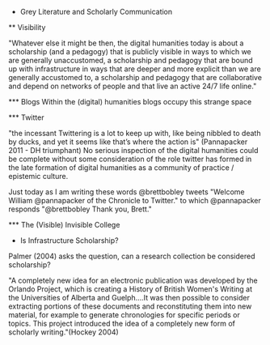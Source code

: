 * Grey Literature and Scholarly Communication





** Visibility 

"Whatever else it might be then, the digital humanities today is about a scholarship (and a pedagogy) that is publicly visible in ways to which we are generally unaccustomed, a scholarship and pedagogy that are bound up with infrastructure in ways that are deeper and more explicit than we are generally accustomed to, a scholarship and pedagogy that are collaborative and depend on networks of people and that live an active 24/7 life online."


*** Blogs
	Within the (digital) humanities blogs occupy this strange space 

*** Twitter

"the incessant Twittering is a lot to keep up with, like being nibbled to death by ducks, and yet it seems like that’s where the action is" (Pannapacker 2011 - DH triumphant)
	No serious inspection of the digital humanities could be complete without some consideration of the role twitter has formed in the late formation of digital humanities as a community of practice / epistemic culture. 
	
Just today as I am writing these words @brettbobley tweets "Welcome William @pannapacker of the Chronicle to Twitter." to which @pannapacker responds "@brettbobley Thank you, Brett."

*** The (Visible) Invisible College


* Is Infrastructure Scholarship?




Palmer (2004) asks the question, can a research collection be considered scholarship?


"A completely new idea for an electronic publication was developed by the Orlando Project, which is creating a History of British Women's Writing at the Universities of Alberta and Guelph....It was then possible to consider extracting portions of these documents and reconstituting them into new material, for example to generate chronologies for specific periods or topics. This project introduced the idea of a completely new form of scholarly writing."(Hockey 2004)
